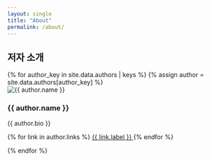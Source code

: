 ```yaml
---
layout: single
title: "About"
permalink: /about/
---
```


## 저자 소개

<div class="authors">
  {% for author_key in site.data.authors | keys %}
    {% assign author = site.data.authors[author_key] %}
    <div class="author">
      <img src="{{ author.avatar }}" alt="{{ author.name }}" class="author-avatar" />
      <h3>{{ author.name }}</h3>
      <p>{{ author.bio }}</p>
      <p class="social-links">
        {% for link in author.links %}
          <a href="{{ link.url }}" target="_blank">
            <i class="{{ link.icon }}"></i> {{ link.label }}
          </a>
        {% endfor %}
      </p>
    </div>
  {% endfor %}
</div>
